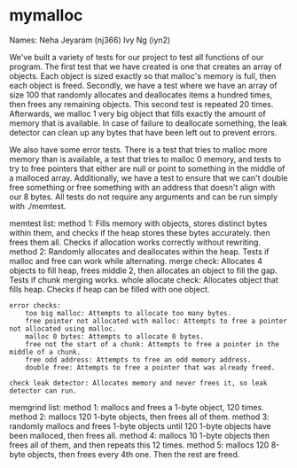 # mymalloc
Names:
Neha Jeyaram (nj366)
Ivy Ng (iyn2)

We've built a variety of tests for our project to test all functions of our program. The first test that we have created is one that creates an array of objects. Each object is sized exactly so that malloc's memory is full, then each object is freed. Secondly, we have a test where we have an array of size 100 that randomly allocates and deallocates items a hundred times, then frees any remaining objects. This second test is repeated 20 times. Afterwards, we malloc 1 very big object that fills exactly the amount of memory that is available. In case of failure to deallocate something, the leak detector can clean up any bytes that have been left out to prevent errors.

We also have some error tests. There is a test that tries to malloc more memory than is available, a test that tries to malloc 0 memory, and tests to try to free pointers that either are null or point to something in the middle of a malloced array. Additionally, we have a test to ensure that we can't double free something or free something with an address that doesn't align with our 8 bytes. All tests do not require any arguments and can be run simply with ./memtest.

memtest list:
    method 1: Fills memory with objects, stores distinct bytes within them, and checks if the heap stores these bytes accurately. then frees them all. Checks if allocation works correctly without rewriting.
    method 2: Randomly allocates and deallocates within the heap. Tests if malloc and free can work while alternating.
    merge check: Allocates 4 objects to fill heap, frees middle 2, then allocates an object to fill the gap. Tests if  chunk merging works.
    whole allocate check: Allocates object that fills heap. Checks if heap can be filled with one object.
    
    error checks:
        too big malloc: Attempts to allocate too many bytes.
        free pointer not allocated with malloc: Attempts to free a pointer not allocated using malloc.
        malloc 0 bytes: Attempts to allocate 0 bytes.
        free not the start of a chunk: Attempts to free a pointer in the middle of a chunk.
        free odd address: Attempts to free an odd memory address.
        double free: Attempts to free a pointer that was already freed.
    
    check leak detector: Allocates memory and never frees it, so leak detector can run.

memgrind list:
    method 1: mallocs and frees a 1-byte object, 120 times.
    method 2: mallocs 120 1-byte objects, then frees all of them.
    method 3: randomly mallocs and frees 1-byte objects until 120 1-byte objects have been malloced, then frees all.
    method 4: mallocs 10 1-byte objects then frees all of them, and then repeats this 12 times.
    method 5: mallocs 120 8-byte objects, then frees every 4th one. Then the rest are freed.
